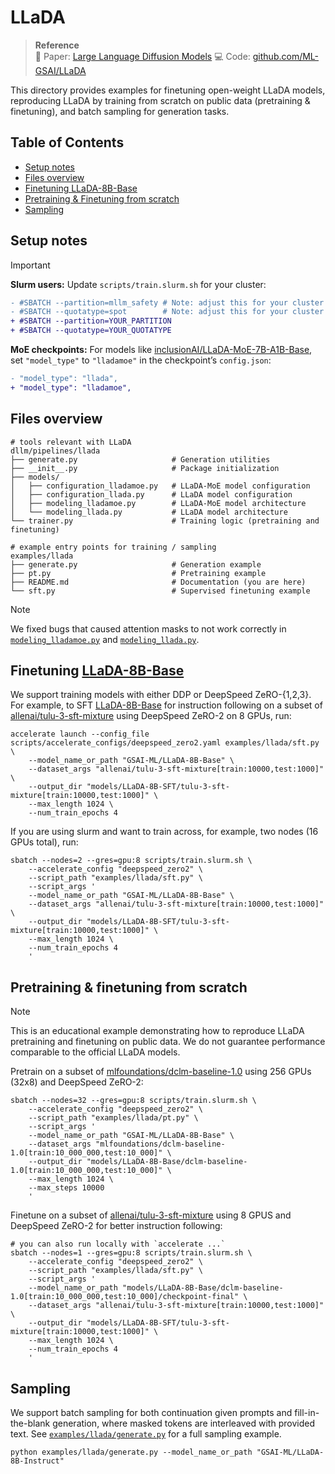 # LLaDA

> **Reference**  
> 📄 Paper: [Large Language Diffusion Models](https://arxiv.org/abs/2502.09992)
> 💻 Code: [github.com/ML-GSAI/LLaDA](https://github.com/ML-GSAI/LLaDA)

This directory provides examples for finetuning open-weight LLaDA models, reproducing LLaDA by training from scratch on public data (pretraining & finetuning), and batch sampling for generation tasks.

## Table of Contents
- [Setup notes](#setup-notes)
- [Files overview](#files-overview)
- [Finetuning LLaDA-8B-Base](#finetuning-llada-8b-base)
- [Pretraining & Finetuning from scratch](#pretraining--finetuning-from-scratch)
- [Sampling](#sampling)

## Setup notes
> [!IMPORTANT]  
> **Slurm users:** Update `scripts/train.slurm.sh` for your cluster:
> ```diff
> - #SBATCH --partition=mllm_safety # Note: adjust this for your cluster
> - #SBATCH --quotatype=spot        # Note: adjust this for your cluster
> + #SBATCH --partition=YOUR_PARTITION
> + #SBATCH --quotatype=YOUR_QUOTATYPE
> ```
>
> **MoE checkpoints:** For models like [inclusionAI/LLaDA-MoE-7B-A1B-Base](https://huggingface.co/inclusionAI/LLaDA-MoE-7B-A1B-Base), set `"model_type"` to `"lladamoe"` in the checkpoint’s `config.json`:
> ```diff
> - "model_type": "llada",
> + "model_type": "lladamoe",
> ```
>


##  Files overview
```
# tools relevant with LLaDA
dllm/pipelines/llada
├── generate.py                     # Generation utilities
├── __init__.py                     # Package initialization
├── models/
│   ├── configuration_lladamoe.py   # LLaDA-MoE model configuration
│   ├── configuration_llada.py      # LLaDA model configuration
│   ├── modeling_lladamoe.py        # LLaDA-MoE model architecture
│   └── modeling_llada.py           # LLaDA model architecture
└── trainer.py                      # Training logic (pretraining and finetuning)

# example entry points for training / sampling
examples/llada
├── generate.py                     # Generation example
├── pt.py                           # Pretraining example
├── README.md                       # Documentation (you are here)
└── sft.py                          # Supervised finetuning example
```
> [!NOTE]
>  We fixed bugs that caused attention masks to not work correctly in [`modeling_lladamoe.py`](/dllm/pipelines/llada/models/modeling_lladamoe.py) and [`modeling_llada.py`](/dllm/pipelines/llada/models/modeling_llada.py).

<!-- > [!WARNING]  
> Before loading MoE checkpoints (e.g., [inclusionAI/LLaDA-MoE-7B-A1B-Base](https://huggingface.co/inclusionAI/LLaDA-MoE-7B-A1B-Base)), first overwrite the `model_type` field from `inclusionAI/LLaDA-MoE-7B-A1B-Base/config.json`:  
> ```diff
> - "model_type": "llada",
> + "model_type": "lladamoe",
> ``` -->

## Finetuning [LLaDA-8B-Base](https://huggingface.co/GSAI-ML/LLaDA-8B-Base)
<!-- > [!NOTE]
> If you are using slurm, please modify [`scripts/train.slurm.sh`](/scripts/train.slurm.sh) for your cluster
> 
> ```diff
> - #SBATCH --partition=mllm_safety # Note: adjust this for your cluster
> - #SBATCH --quotatype=spot        # Note: adjust this for your cluster
> + #SBATCH --partition=YOUR_PARTITION
> + #SBATCH --quotatype=YOUR_QUOTATYPE
> ``` -->

We support training models with either DDP or DeepSpeed ZeRO-{1,2,3}. For example, to SFT [LLaDA-8B-Base](https://huggingface.co/GSAI-ML/LLaDA-8B-Base) for instruction following on a subset of [allenai/tulu-3-sft-mixture](https://huggingface.co/datasets/allenai/tulu-3-sft-mixture) using DeepSpeed ZeRO-2 on 8 GPUs, run:
```shell
accelerate launch --config_file scripts/accelerate_configs/deepspeed_zero2.yaml examples/llada/sft.py \
    --model_name_or_path "GSAI-ML/LLaDA-8B-Base" \
    --dataset_args "allenai/tulu-3-sft-mixture[train:10000,test:1000]" \
    --output_dir "models/LLaDA-8B-SFT/tulu-3-sft-mixture[train:10000,test:1000]" \
    --max_length 1024 \ 
    --num_train_epochs 4
```
If you are using slurm and want to train across, for example, two nodes (16 GPUs total), run:
```shell
sbatch --nodes=2 --gres=gpu:8 scripts/train.slurm.sh \
    --accelerate_config "deepspeed_zero2" \
    --script_path "examples/llada/sft.py" \
    --script_args '
    --model_name_or_path "GSAI-ML/LLaDA-8B-Base" \
    --dataset_args "allenai/tulu-3-sft-mixture[train:10000,test:1000]" \
    --output_dir "models/LLaDA-8B-SFT/tulu-3-sft-mixture[train:10000,test:1000]" \
    --max_length 1024 \ 
    --num_train_epochs 4
    '
```

## Pretraining & finetuning from scratch
> [!NOTE]
> This is an educational example demonstrating how to reproduce LLaDA pretraining and finetuning on public data. We do not guarantee performance comparable to the official LLaDA models.

Pretrain on a subset of [mlfoundations/dclm-baseline-1.0](https://huggingface.co/datasets/mlfoundations/dclm-baseline-1.0) using 256 GPUs (32x8) and DeepSpeed ZeRO-2:
```shell
sbatch --nodes=32 --gres=gpu:8 scripts/train.slurm.sh \
    --accelerate_config "deepspeed_zero2" \
    --script_path "examples/llada/pt.py" \
    --script_args '
    --model_name_or_path "GSAI-ML/LLaDA-8B-Base" \
    --dataset_args "mlfoundations/dclm-baseline-1.0[train:10_000_000,test:10_000]" \
    --output_dir "models/LLaDA-8B-Base/dclm-baseline-1.0[train:10_000_000,test:10_000]" \
    --max_length 1024 \ 
    --max_steps 10000
    '
```
Finetune on a subset of [allenai/tulu-3-sft-mixture](https://huggingface.co/datasets/allenai/tulu-3-sft-mixture) using 8 GPUS and DeepSpeed ZeRO-2 for better instruction following:
```shell
# you can also run locally with `accelerate ...`
sbatch --nodes=1 --gres=gpu:8 scripts/train.slurm.sh \
    --accelerate_config "deepspeed_zero2" \
    --script_path "examples/llada/sft.py" \
    --script_args '
    --model_name_or_path "models/LLaDA-8B-Base/dclm-baseline-1.0[train:10_000_000,test:10_000]/checkpoint-final" \
    --dataset_args "allenai/tulu-3-sft-mixture[train:10000,test:1000]" \
    --output_dir "models/LLaDA-8B-SFT/tulu-3-sft-mixture[train:10000,test:1000]" \
    --max_length 1024 \ 
    --num_train_epochs 4
    '
```

## Sampling
We support batch sampling for both continuation given prompts and fill-in-the-blank generation, where masked tokens are interleaved with provided text.
See [`examples/llada/generate.py`](https://github.com/ZHZisZZ/dllm/blob/main/examples/llada/generate.py) for a full sampling example.
```shell
python examples/llada/generate.py --model_name_or_path "GSAI-ML/LLaDA-8B-Instruct"
```
